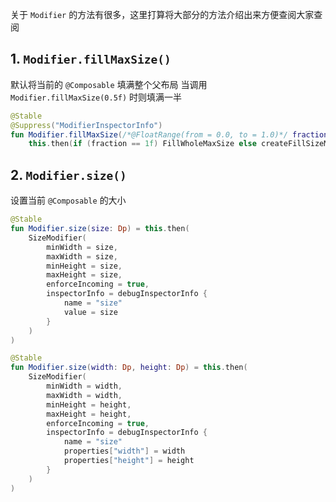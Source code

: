 关于 `Modifier` 的方法有很多，这里打算将大部分的方法介绍出来方便查阅大家查阅

## 1. `Modifier.fillMaxSize()`

默认将当前的 `@Composable` 填满整个父布局
当调用 `Modifier.fillMaxSize(0.5f)` 时则填满一半

``` kotlin
@Stable
@Suppress("ModifierInspectorInfo")
fun Modifier.fillMaxSize(/*@FloatRange(from = 0.0, to = 1.0)*/ fraction: Float = 1f) =
    this.then(if (fraction == 1f) FillWholeMaxSize else createFillSizeModifier(fraction))
```

## 2. `Modifier.size()`

设置当前 `@Composable` 的大小

``` kotlin
@Stable
fun Modifier.size(size: Dp) = this.then(
    SizeModifier(
        minWidth = size,
        maxWidth = size,
        minHeight = size,
        maxHeight = size,
        enforceIncoming = true,
        inspectorInfo = debugInspectorInfo {
            name = "size"
            value = size
        }
    )
)
```

``` kotlin
@Stable
fun Modifier.size(width: Dp, height: Dp) = this.then(
    SizeModifier(
        minWidth = width,
        maxWidth = width,
        minHeight = height,
        maxHeight = height,
        enforceIncoming = true,
        inspectorInfo = debugInspectorInfo {
            name = "size"
            properties["width"] = width
            properties["height"] = height
        }
    )
)
```